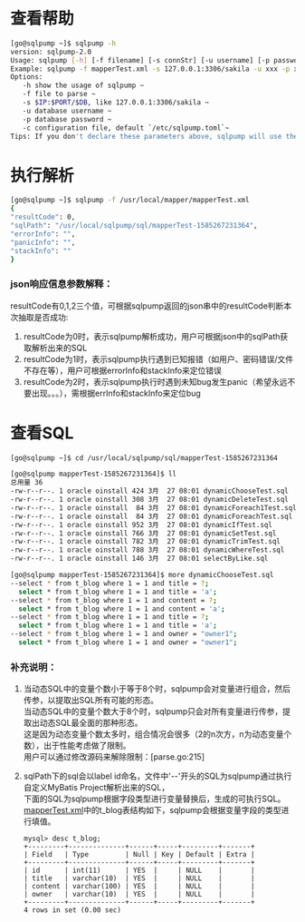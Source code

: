 # 查看帮助

```bash
[go@sqlpump ~]$ sqlpump -h
version: sqlpump-2.0
Usage: sqlpump [-h] [-f filename] [-s connStr] [-u username] [-p password] [-c fileConf]
Example: sqlpump -f mapperTest.xml -s 127.0.0.1:3306/sakila -u xxx -p xxx -c /usr/etc/sqlpump.toml
Options:
   -h show the usage of sqlpump ~
   -f file to parse ~
   -s $IP:$PORT/$DB, like 127.0.0.1:3306/sakila ~
   -u database username ~
   -p database password ~
   -c configuration file, default `/etc/sqlpump.toml`~
Tips: If you don't declare these parameters above, sqlpump will use the parameters in the configuration file.
```

# 执行解析

```bash
[go@sqlpump ~]$ sqlpump -f /usr/local/mapper/mapperTest.xml
{
"resultCode": 0,
"sqlPath": "/usr/local/sqlpump/sql/mapperTest-1585267231364",
"errorInfo": "",
"panicInfo": "",
"stackInfo": ""
}
```

### json响应信息参数解释：
resultCode有0,1,2三个值，可根据sqlpump返回的json串中的resultCode判断本次抽取是否成功:
1) resultCode为0时，表示sqlpump解析成功，用户可根据json中的sqlPath获取解析出来的SQL<br/>
2) resultCode为1时，表示sqlpump执行遇到已知报错（如用户、密码错误/文件不存在等），用户可根据errorInfo和stackInfo来定位错误<br/>
3) resultCode为2时，表示sqlpump执行时遇到未知bug发生panic（希望永远不要出现。。。），需根据errInfo和stackInfo来定位bug<br/>

# 查看SQL

```bash
[go@sqlpump ~]$ cd /usr/local/sqlpump/sql/mapperTest-1585267231364

[go@sqlpump mapperTest-1585267231364]$ ll
总用量 36
-rw-r--r--. 1 oracle oinstall 424 3月  27 08:01 dynamicChooseTest.sql
-rw-r--r--. 1 oracle oinstall 308 3月  27 08:01 dynamicDeleteTest.sql
-rw-r--r--. 1 oracle oinstall  84 3月  27 08:01 dynamicForeach1Test.sql
-rw-r--r--. 1 oracle oinstall  84 3月  27 08:01 dynamicForeachTest.sql
-rw-r--r--. 1 oracle oinstall 952 3月  27 08:01 dynamicIfTest.sql
-rw-r--r--. 1 oracle oinstall 766 3月  27 08:01 dynamicSetTest.sql
-rw-r--r--. 1 oracle oinstall 782 3月  27 08:01 dynamicTrimTest.sql
-rw-r--r--. 1 oracle oinstall 788 3月  27 08:01 dynamicWhereTest.sql
-rw-r--r--. 1 oracle oinstall 146 3月  27 08:01 selectByLike.sql

[go@sqlpump mapperTest-1585267231364]$ more dynamicChooseTest.sql
--select * from t_blog where 1 = 1 and title = ?;
  select * from t_blog where 1 = 1 and title = 'a';
--select * from t_blog where 1 = 1 and content = ?;
  select * from t_blog where 1 = 1 and content = 'a';
--select * from t_blog where 1 = 1 and title = ?;
  select * from t_blog where 1 = 1 and title = 'a';
--select * from t_blog where 1 = 1 and owner = "owner1";
  select * from t_blog where 1 = 1 and owner = "owner1";
```

### 补充说明：
1. 当动态SQL中的变量个数小于等于8个时，sqlpump会对变量进行组合，然后传参，以提取出SQL所有可能的形态。<br/>
   当动态SQL中的变量个数大于8个时，sqlpump只会对所有变量进行传参，提取出动态SQL最全面的那种形态。<br/>
   这是因为动态变量个数太多时，组合情况会很多（2的n次方，n为动态变量个数），出于性能考虑做了限制。<br/>
   用户可以通过修改源码来解除限制：[parse.go:215]

2. sqlPath下的sql会以label id命名，文件中'--'开头的SQL为sqlpump通过执行自定义MyBatis Project解析出来的SQL，<br/>
   下面的SQL为sqlpump根据字段类型进行变量替换后，生成的可执行SQL。<br/>
   [mapperTest.xml](https://github.com/dbaxg/sqlpump/tree/master/doc/mapperTest.xml)中的t_blog表结构如下，sqlpump会根据变量字段的类型进行填值。
   ```hash
   mysql> desc t_blog;
   +---------+--------------+------+-----+---------+-------+
   | Field   | Type         | Null | Key | Default | Extra |
   +---------+--------------+------+-----+---------+-------+
   | id      | int(11)      | YES  |     | NULL    |       |
   | title   | varchar(10)  | YES  |     | NULL    |       |
   | content | varchar(100) | YES  |     | NULL    |       |
   | owner   | varchar(10)  | YES  |     | NULL    |       |
   +---------+--------------+------+-----+---------+-------+
   4 rows in set (0.00 sec)
   ```